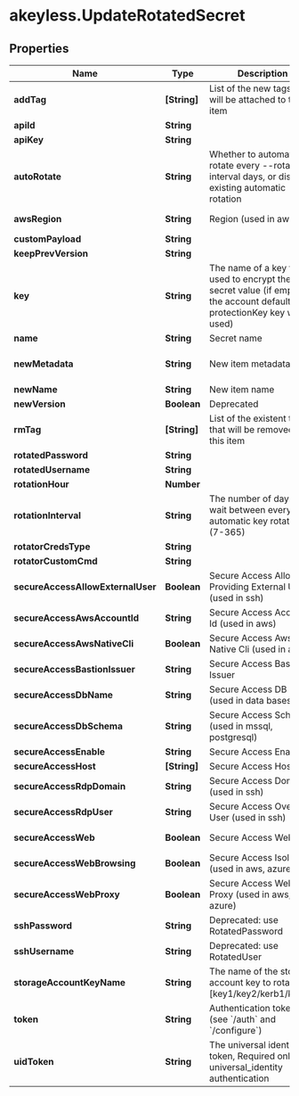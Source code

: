 # akeyless.UpdateRotatedSecret

## Properties

Name | Type | Description | Notes
------------ | ------------- | ------------- | -------------
**addTag** | **[String]** | List of the new tags that will be attached to this item | [optional] 
**apiId** | **String** |  | [optional] 
**apiKey** | **String** |  | [optional] 
**autoRotate** | **String** | Whether to automatically rotate every --rotation-interval days, or disable existing automatic rotation | [optional] 
**awsRegion** | **String** | Region (used in aws) | [optional] [default to &#39;us-east-2&#39;]
**customPayload** | **String** |  | [optional] 
**keepPrevVersion** | **String** |  | [optional] 
**key** | **String** | The name of a key that used to encrypt the secret value (if empty, the account default protectionKey key will be used) | [optional] 
**name** | **String** | Secret name | 
**newMetadata** | **String** | New item metadata | [optional] [default to &#39;default_metadata&#39;]
**newName** | **String** | New item name | [optional] 
**newVersion** | **Boolean** | Deprecated | [optional] 
**rmTag** | **[String]** | List of the existent tags that will be removed from this item | [optional] 
**rotatedPassword** | **String** |  | [optional] 
**rotatedUsername** | **String** |  | [optional] 
**rotationHour** | **Number** |  | [optional] 
**rotationInterval** | **String** | The number of days to wait between every automatic key rotation (7-365) | [optional] 
**rotatorCredsType** | **String** |  | [optional] 
**rotatorCustomCmd** | **String** |  | [optional] 
**secureAccessAllowExternalUser** | **Boolean** | Secure Access Allow Providing External User (used in ssh) | [optional] [default to false]
**secureAccessAwsAccountId** | **String** | Secure Access Account Id (used in aws) | [optional] 
**secureAccessAwsNativeCli** | **Boolean** | Secure Access Aws Native Cli (used in aws) | [optional] 
**secureAccessBastionIssuer** | **String** | Secure Access Bastion Issuer | [optional] 
**secureAccessDbName** | **String** | Secure Access DB Name (used in data bases) | [optional] 
**secureAccessDbSchema** | **String** | Secure Access Schema (used in mssql, postgresql) | [optional] 
**secureAccessEnable** | **String** | Secure Access Enabled | [optional] 
**secureAccessHost** | **[String]** | Secure Access Host | [optional] 
**secureAccessRdpDomain** | **String** | Secure Access Domain (used in ssh) | [optional] 
**secureAccessRdpUser** | **String** | Secure Access Override User (used in ssh) | [optional] 
**secureAccessWeb** | **Boolean** | Secure Access Web | [optional] [default to false]
**secureAccessWebBrowsing** | **Boolean** | Secure Access Isolated (used in aws, azure) | [optional] [default to false]
**secureAccessWebProxy** | **Boolean** | Secure Access Web Proxy (used in aws, azure) | [optional] [default to false]
**sshPassword** | **String** | Deprecated: use RotatedPassword | [optional] 
**sshUsername** | **String** | Deprecated: use RotatedUser | [optional] 
**storageAccountKeyName** | **String** | The name of the storage account key to rotate [key1/key2/kerb1/kerb2] | [optional] 
**token** | **String** | Authentication token (see &#x60;/auth&#x60; and &#x60;/configure&#x60;) | [optional] 
**uidToken** | **String** | The universal identity token, Required only for universal_identity authentication | [optional] 


